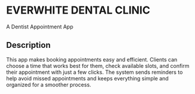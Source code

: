 # EVERWHITE DENTAL CLINIC

A Dentist Appointment App


## Description

This app makes booking appointments easy and efficient. Clients can choose a time that works best for them, check available slots, and confirm their appointment with just a few clicks. The system sends reminders to help avoid missed appointments and keeps everything simple and organized for a smoother process.

